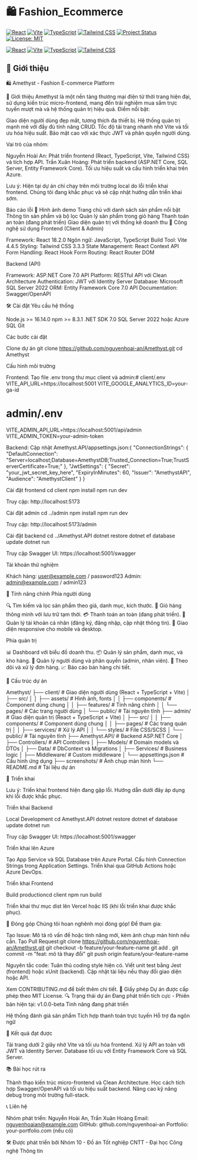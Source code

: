 # 🛍️ Fashion_Ecommerce

[![React](https://img.shields.io/badge/React-18.2.0-61DAFB?logo=react&logoColor=white)](https://reactjs.org/)
[![Vite](https://img.shields.io/badge/Vite-4.4.5-646CFF?logo=vite&logoColor=white)](https://vitejs.dev/)
[![TypeScript](https://img.shields.io/badge/TypeScript-5.0.2-3178C6?logo=typescript&logoColor=white)](https://www.typescriptlang.org/)
[![Tailwind CSS](https://img.shields.io/badge/Tailwind_CSS-3.3.3-06B6D4?logo=tailwind-css&logoColor=white)](https://tailwindcss.com/)
[![Project Status](https://img.shields.io/badge/status-active_development-yellowgreen)](https://github.com/yourusername/Fashion_Ecommerce)
[![License: MIT](https://img.shields.io/badge/License-MIT-yellow.svg)](https://opensource.org/licenses/MIT)

[![React](https://img.shields.io/badge/React-18.2.0-61DAFB?logo=react&logoColor=white)](https://reactjs.org/)
[![Vite](https://img.shields.io/badge/Vite-4.4.5-646CFF?logo=vite&logoColor=white)](https://vitejs.dev/)
[![TypeScript](https://img.shields.io/badge/TypeScript-5.0.2-3178C6?logo=typescript&logoColor=white)](https://www.typescriptlang.org/)
[![Tailwind CSS](https://img.shields.io/badge/Tailwind_CSS-3.3.3-06B6D4?logo=tailwind-css&logoColor=white)](https://tailwindcss.com/)

## 🌟 Giới thiệu

🛍️ Amethyst - Fashion E-commerce Platform

🌟 Giới thiệu
Amethyst là một nền tảng thương mại điện tử thời trang hiện đại, sử dụng kiến trúc micro-frontend, mang đến trải nghiệm mua sắm trực tuyến mượt mà và hệ thống quản trị hiệu quả.
Điểm nổi bật:

Giao diện người dùng đẹp mắt, tương thích đa thiết bị.
Hệ thống quản trị mạnh mẽ với đầy đủ tính năng CRUD.
Tốc độ tải trang nhanh nhờ Vite và tối ưu hóa hiệu suất.
Bảo mật cao với xác thực JWT và phân quyền người dùng.

Vai trò của nhóm:

Nguyễn Hoài An: Phát triển frontend (React, TypeScript, Vite, Tailwind CSS) và tích hợp API.
Trần Xuân Hoàng: Phát triển backend (ASP.NET Core, SQL Server, Entity Framework Core).
Tối ưu hiệu suất và cấu hình triển khai trên Azure.


Lưu ý: Hiện tại dự án chỉ chạy trên môi trường local do lỗi triển khai frontend. Chúng tôi đang khắc phục và sẽ cập nhật hướng dẫn triển khai sớm.

Báo cáo lỗi
📸 Hình ảnh demo
Trang chủ với danh sách sản phẩm nổi bật
Thông tin sản phẩm và bộ lọc
Quản lý sản phẩm trong giỏ hàng
Thanh toán an toàn (đang phát triển)
Giao diện quản trị với thống kê doanh thu
🚀 Công nghệ sử dụng
Frontend (Client & Admin)

Framework: React 18.2.0
Ngôn ngữ: JavaScript, TypeScript
Build Tool: Vite 4.4.5
Styling: Tailwind CSS 3.3.3
State Management: React Context API
Form Handling: React Hook Form
Routing: React Router DOM

Backend (API)

Framework: ASP.NET Core 7.0
API Platform: RESTful API với Clean Architecture
Authentication: JWT với Identity Server
Database: Microsoft SQL Server 2022
ORM: Entity Framework Core 7.0
API Documentation: Swagger/OpenAPI

🛠️ Cài đặt
Yêu cầu hệ thống

Node.js >= 16.14.0
npm >= 8.3.1
.NET SDK 7.0
SQL Server 2022 hoặc Azure SQL
Git

Các bước cài đặt

Clone dự án
git clone https://github.com/nguyenhoai-an/Amethyst.git
cd Amethyst


Cấu hình môi trường

Frontend: Tạo file .env trong thư mục client và admin:# client/.env
VITE_API_URL=https://localhost:5001
VITE_GOOGLE_ANALYTICS_ID=your-ga-id

# admin/.env
VITE_ADMIN_API_URL=https://localhost:5001/api/admin
VITE_ADMIN_TOKEN=your-admin-token


Backend: Cập nhật Amethyst.API/appsettings.json:{
  "ConnectionStrings": {
    "DefaultConnection": "Server=localhost;Database=AmethystDB;Trusted_Connection=True;TrustServerCertificate=True;"
  },
  "JwtSettings": {
    "Secret": "your_jwt_secret_key_here",
    "ExpiryInMinutes": 60,
    "Issuer": "AmethystAPI",
    "Audience": "AmethystClient"
  }
}




Cài đặt frontend
cd client
npm install
npm run dev

Truy cập: http://localhost:5173

Cài đặt admin
cd ../admin
npm install
npm run dev

Truy cập: http://localhost:5173/admin

Cài đặt backend
cd ../Amethyst.API
dotnet restore
dotnet ef database update
dotnet run

Truy cập Swagger UI: https://localhost:5001/swagger

Tài khoản thử nghiệm

Khách hàng: user@example.com / password123
Admin: admin@example.com / admin123



🎯 Tính năng chính
Phía người dùng

🔍 Tìm kiếm và lọc sản phẩm theo giá, danh mục, kích thước.
🛒 Giỏ hàng thông minh với lưu trữ tạm thời.
💳 Thanh toán an toàn (đang phát triển).
👤 Quản lý tài khoản cá nhân (đăng ký, đăng nhập, cập nhật thông tin).
📱 Giao diện responsive cho mobile và desktop.

Phía quản trị

📊 Dashboard với biểu đồ doanh thu.
📦 Quản lý sản phẩm, danh mục, và kho hàng.
👥 Quản lý người dùng và phân quyền (admin, nhân viên).
📝 Theo dõi và xử lý đơn hàng.
📈 Báo cáo bán hàng chi tiết.

📂 Cấu trúc dự án

Amethyst/
├── client/                       # Giao diện người dùng (React + TypeScript + Vite)
│   ├── src/
│   │   ├── assets/             # Hình ảnh, fonts
│   │   ├── components/         # Component dùng chung
│   │   ├── features/           # Tính năng chính
│   │   └── pages/              # Các trang người dùng
│   └── public/                 # Tài nguyên tĩnh
├── admin/                        # Giao diện quản trị (React + TypeScript + Vite)
│   ├── src/
│   │   ├── components/         # Component dùng chung
│   │   ├── pages/              # Các trang quản trị
│   │   ├── services/           # Xử lý API
│   │   └── styles/             # File CSS/SCSS
│   └── public/                 # Tài nguyên tĩnh
├── Amethyst.API/                # Backend ASP.NET Core
│   ├── Controllers/            # API Controllers
│   ├── Models/                # Domain models và DTOs
│   ├── Data/                  # DbContext và Migrations
│   ├── Services/              # Business logic
│   ├── Middleware/            # Custom middleware
│   └── appsettings.json       # Cấu hình ứng dụng
├── screenshots/                 # Ảnh chụp màn hình
└── README.md                    # Tài liệu dự án

🚀 Triển khai

Lưu ý: Triển khai frontend hiện đang gặp lỗi. Hướng dẫn dưới đây áp dụng khi lỗi được khắc phục.

Triển khai Backend

Local Development
cd Amethyst.API
dotnet restore
dotnet ef database update
dotnet run

Truy cập Swagger UI: https://localhost:5001/swagger

Triển khai lên Azure

Tạo App Service và SQL Database trên Azure Portal.
Cấu hình Connection Strings trong Application Settings.
Triển khai qua GitHub Actions hoặc Azure DevOps.



Triển khai Frontend

Build productioncd client
npm run build


Triển khai thư mục dist lên Vercel hoặc IIS (khi lỗi triển khai được khắc phục).

🤝 Đóng góp
Chúng tôi hoan nghênh mọi đóng góp! Để tham gia:

Tạo Issue: Mô tả rõ vấn đề hoặc tính năng mới, kèm ảnh chụp màn hình nếu cần.
Tạo Pull Request:git clone https://github.com/nguyenhoai-an/Amethyst.git
git checkout -b feature/your-feature-name
git add .
git commit -m "feat: mô tả thay đổi"
git push origin feature/your-feature-name


Nguyên tắc code:
Tuân thủ coding style hiện có.
Viết unit test bằng Jest (frontend) hoặc xUnit (backend).
Cập nhật tài liệu nếu thay đổi giao diện hoặc API.



Xem CONTRIBUTING.md để biết thêm chi tiết.
📄 Giấy phép
Dự án được cấp phép theo MIT License.
🔍 Trạng thái dự án
Đang phát triển tích cực - Phiên bản hiện tại: v1.0.0-beta
Tính năng đang phát triển

 Hệ thống đánh giá sản phẩm
 Tích hợp thanh toán trực tuyến
 Hỗ trợ đa ngôn ngữ

🔧 Kết quả đạt được

Tải trang dưới 2 giây nhờ Vite và tối ưu hóa frontend.
Xử lý API an toàn với JWT và Identity Server.
Database tối ưu với Entity Framework Core và SQL Server.

📚 Bài học rút ra

Thành thạo kiến trúc micro-frontend và Clean Architecture.
Học cách tích hợp Swagger/OpenAPI và tối ưu hiệu suất backend.
Nâng cao kỹ năng debug trong môi trường full-stack.

📞 Liên hệ

Nhóm phát triển: Nguyễn Hoài An, Trần Xuân Hoàng
Email: nguyenhoaian@example.com
GitHub: github.com/nguyenhoai-an
Portfolio: your-portfolio.com (nếu có)


🛠️ Được phát triển bởi Nhóm 10 - Đồ án Tốt nghiệp CNTT - Đại học Công nghệ Thông tin
